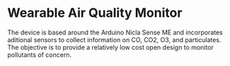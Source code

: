 # Wearable Air Quality Monitor
The device is based around the Arduino Nicla Sense ME  and incorporates aditional sensors to collect information on CO, CO2, O3, and particulates. The objective is to provide a relatively low cost open design to monitor pollutants of concern.
